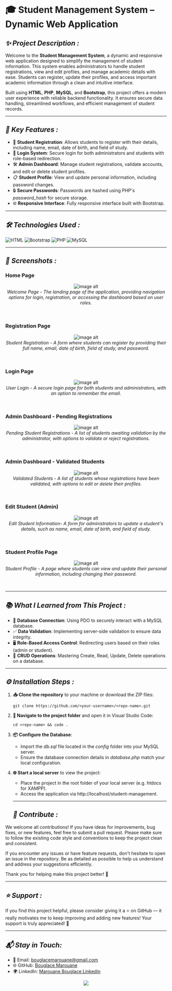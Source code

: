 # 🎓 **Student Management System – Dynamic Web Application**

## ***✨ Project Description :***

Welcome to the **Student Management System**, a dynamic and responsive web application designed to simplify the management of student information. This system enables administrators to handle student registrations, view and edit profiles, and manage academic details with ease. Students can register, update their profiles, and access important academic information through a clean and intuitive interface.

Built using **HTML**, **PHP**, **MySQL**, and **Bootstrap**, this project offers a modern user experience with reliable backend functionality. It ensures secure data handling, streamlined workflows, and efficient management of student records.


---

## ***🚀 Key Features :***

- 📝 **Student Registration**: Allows students to register with their details, including name, email, date of birth, and field of study.
- 🔑 **Login System**: Secure login for both administrators and students with role-based redirection.
- 🛠️ **Admin Dashboard**: Manage student registrations, validate accounts, and edit or delete student profiles.
- 📋 **Student Profile**: View and update personal information, including password changes.
- 🔒 **Secure Passwords**: Passwords are hashed using PHP's *password_hash* for secure storage.
- 🌐 **Responsive Interface**: Fully responsive interface built with Bootstrap.

---

## ***🛠️ Technologies Used :***

![HTML](https://img.shields.io/badge/HTML-5-orange?logo=html5&logoColor=white) ![Bootstrap](https://img.shields.io/badge/Bootstrap-5-red?logo=Bootstrap&logoColor=white) ![PHP](https://img.shields.io/badge/PHP-8.1-blue?logo=php&logoColor=white) ![MySQL](https://img.shields.io/badge/MySQL-8.0-gold?logo=mysql&logoColor=white)

---

## ***📸 Screenshots :***

### Home Page
<p align="center">
  <img src="https://github.com/BouglaceMarouane/Student-Management-System/blob/efbbaa183f052078a2f6c5dd8885242a579c9264/images/index.png" alt="image alt" />
  <br>
  <em>Welcome Page - The landing page of the application, providing navigation options for login, registration, or accessing the dashboard based on user roles.</em>
</p><br>

### Registration Page
<p align="center">
  <img src="https://github.com/BouglaceMarouane/Student-Management-System/blob/1529dd3cdc5b97bfed4af030e09317ceec232e03/images/register.png" alt="image alt"/>
  <br>
  <em>Student Registration - A form where students can register by providing their full name, email, date of birth, field of study, and password.</em>
</p><br>

### Login Page
<p align="center">
  <img src="https://github.com/BouglaceMarouane/Student-Management-System/blob/4a10aa592089f7f4e8df72452946b8af28895d43/images/login.png" alt="image alt"/>
  <br>
  <em>User Login - A secure login page for both students and administrators, with an option to remember the email.</em>
</p><br>

### Admin Dashboard - Pending Registrations
<p align="center">
  <img src="https://github.com/BouglaceMarouane/Student-Management-System/blob/a21e1d092b9f1f64fa41ce85206a96cb773b7b2d/images/admin1.png" alt="image alt"/>
  <br>
  <em>Pending Student Registrations -  A list of students awaiting validation by the administrator, with options to validate or reject registrations.</em>
</p><br>

### Admin Dashboard - Validated Students
<p align="center">
  <img src="https://github.com/BouglaceMarouane/Student-Management-System/blob/a21e1d092b9f1f64fa41ce85206a96cb773b7b2d/images/admin2.png" alt="image alt" />
  <br>
  <em>Validated Students - A list of students whose registrations have been validated, with options to edit or delete their profiles.</em>
</p><br>

### Edit Student (Admin)
<p align="center">
  <img src="https://github.com/BouglaceMarouane/Student-Management-System/blob/2bb56bc8d1394d4a9ee720b9ea46e03ee66f2f39/images/editadmin.png" alt="image alt" />
  <br>
  <em>Edit Student Information- A form for administrators to update a student's details, such as name, email, date of birth, and field of study.</em>
</p><br>

### Student Profile Page
<p align="center">
  <img src="https://github.com/BouglaceMarouane/Student-Management-System/blob/2bb56bc8d1394d4a9ee720b9ea46e03ee66f2f39/images/editetu.png" alt="image alt" />
  <br>
  <em>Student Profile - A page where students can view and update their personal information, including changing their password.</em>
</p><br>

---

## ***📚 What I Learned from This Project :***

- 🔗 **Database Connection**: Using PDO to securely interact with a MySQL database.
- ✅ **Data Validation**: Implementing server-side validation to ensure data integrity.
- 🖥️ **Role-Based Access Control**: Redirecting users based on their roles (admin or student).
- 🔄 **CRUD Operations**: Mastering Create, Read, Update, Delete operations on a database.

---

## ***⚙️ Installation Steps :***

1. **📥 Clone the repository** to your machine or download the ZIP files:
   ```
   git clone https://github.com/<your-username>/<repo-name>.git
   ```
2. **📂 Navigate to the project folder** and open it in Visual Studio Code:
   ```
   cd <repo-name> && code .
   ```

3. **📦 Configure the Database**:

    - Import the *db.sql* file located in the *config* folder into your MySQL server.
    - Ensure the database connection details in *database.php* match your local configuration.

4. **🌐 Start a local server** to view the project:

    - Place the project in the root folder of your local server (e.g. htdocs for XAMPP).
    - Access the application via http://localhost/student-management.
   
   ---

   ## ***🤝 Contribute :***

We welcome all contributions!
If you have ideas for improvements, bug fixes, or new features, feel free to submit a pull request.
Please make sure to follow the existing code style and conventions to keep the project clean and consistent.

If you encounter any issues or have feature requests, don't hesitate to open an issue in the repository.
Be as detailed as possible to help us understand and address your suggestions efficiently.

Thank you for helping make this project better! 💬

   ---

## ***⭐ Support :***

If you find this project helpful, please consider giving it a ⭐ on GitHub — it really motivates me to keep improving and adding new features!
Your support is truly appreciated! 🚀

   ---

## ***📬 Stay in Touch:***

- 📧 Email: bouglacemarouane@gmail.com  
- 🌐 GitHub: [Bouglace Marouane](https://github.com/BouglaceMarouane)
- 🌍 LinkedIn: [Marouane Bouglace Linkedin](https://www.linkedin.com/in/marouane-bouglace-68b17333b/)

<p align="center">
  <img src="https://capsule-render.vercel.app/api?type=waving&color=gradient&height=60&section=footer"/>
</p>
